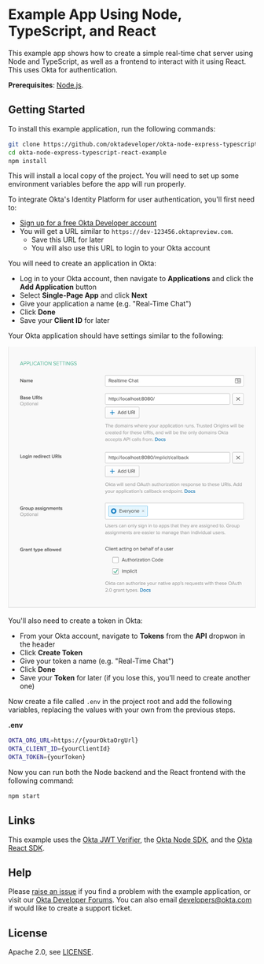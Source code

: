 # Example App Using Node, TypeScript, and React

This example app shows how to create a simple real-time chat server using Node and TypeScript, as well as a frontend to interact with it using React. This uses Okta for authentication.

**Prerequisites**: [Node.js](https://nodejs.org/en/).

## Getting Started

To install this example application, run the following commands:

```bash
git clone https://github.com/oktadeveloper/okta-node-express-typescript-react-example.git
cd okta-node-express-typescript-react-example
npm install
```

This will install a local copy of the project. You will need to set up some environment variables before the app will run properly.

To integrate Okta's Identity Platform for user authentication, you'll first need to:

* [Sign up for a free Okta Developer account](https://www.okta.com/developer/signup/)
* You will get a URL similar to `https://dev-123456.oktapreview.com`.
  * Save this URL for later
  * You will also use this URL to login to your Okta account

You will need to create an application in Okta:

* Log in to your Okta account, then navigate to **Applications** and click the **Add Application** button
* Select **Single-Page App** and click **Next**
* Give your application a name (e.g. "Real-Time Chat")
* Click **Done**
* Save your **Client ID** for later

Your Okta application should have settings similar to the following:

![Okta Application Settings](images/okta-app-settings.png)

You'll also need to create a token in Okta:

* From your Okta account, navigate to **Tokens** from the **API** dropwon in the header
* Click **Create Token**
* Give your token a name (e.g. "Real-Time Chat")
* Click **Done**
* Save your **Token** for later (if you lose this, you'll need to create another one)

Now create a file called `.env` in the project root and add the following variables, replacing the values with your own from the previous steps.

**.env**
```bash
OKTA_ORG_URL=https://{yourOktaOrgUrl}
OKTA_CLIENT_ID={yourClientId}
OKTA_TOKEN={yourToken}
```

Now you can run both the Node backend and the React frontend with the following command:

```bash
npm start
```

## Links

This example uses the [Okta JWT Verifier](https://github.com/okta/okta-oidc-js/tree/master/packages/jwt-verifier), the [Okta Node SDK](https://github.com/okta/okta-sdk-nodejs), and the [Okta React SDK](https://github.com/okta/okta-oidc-js/tree/master/packages/okta-react).

## Help

Please [raise an issue](https://github.com/oktadeveloper/okta-node-express-typescript-react-example/issues) if you find a problem with the example application, or visit our [Okta Developer Forums](https://devforum.okta.com/). You can also email [developers@okta.com](mailto:developers@okta.com) if would like to create a support ticket.

## License

Apache 2.0, see [LICENSE](LICENSE).

